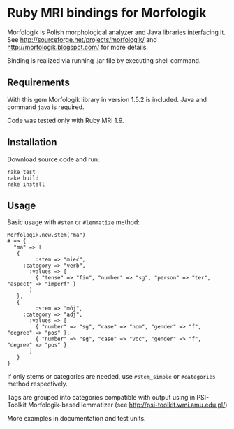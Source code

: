 # Ruby MRI bindings for Morfologik

Morfologik is Polish morphological analyzer and Java libraries interfacing it.
See http://sourceforge.net/projects/morfologik/ and http://morfologik.blogspot.com/ for more 
details.

Binding is realized via running .jar file by executing shell command.


## Requirements

With this gem Morfologik library in version 1.5.2 is included.
Java and command `java` is required. 

Code was tested only with Ruby MRI 1.9. 

## Installation

Download source code and run:

    rake test
    rake build
    rake install

## Usage

Basic usage with `#stem` or `#lemmatize` method:

    Morfologik.new.stem("ma")
    # => { 
      "ma" => [ 
       {
             :stem => "mieć",
         :category => "verb",
           :values => [
             { "tense" => "fin", "number" => "sg", "person" => "ter", "aspect" => "imperf" }
           ]
       },
       {
             :stem => "mój",
         :category => "adj",
           :values => [
             { "number" => "sg", "case" => "nom", "gender" => "f", "degree" => "pos" },
             { "number" => "sg", "case" => "voc", "gender" => "f", "degree" => "pos" }
           ]
       }
    }

If only stems or categories are needed, use `#stem_simple` or `#categories` method respectively.

Tags are grouped into categories compatible with output using in PSI-Toolkit Morfologik-based
lemmatizer (see http://psi-toolkit.wmi.amu.edu.pl/)

More examples in documentation and test units.
